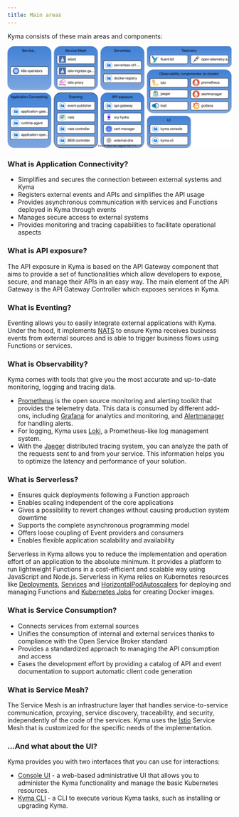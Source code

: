 ```yaml
---
title: Main areas
---
```


Kyma consists of these main areas and components:

![areas](./assets/kyma-areas.svg)

### What is Application Connectivity?

- Simplifies and secures the connection between external systems and Kyma
- Registers external events and APIs and simplifies the API usage
- Provides asynchronous communication with services and Functions deployed in Kyma through events
- Manages secure access to external systems
- Provides monitoring and tracing capabilities to facilitate operational aspects

### What is API exposure?

The API exposure in Kyma is based on the API Gateway component that aims to provide a set of functionalities which allow developers to expose, secure, and manage their APIs in an easy way. The main element of the API Gateway is the API Gateway Controller which exposes services in Kyma.

### What is Eventing?

Eventing allows you to easily integrate external applications with Kyma. Under the hood, it implements [NATS](https://docs.nats.io/) to ensure Kyma receives business events from external sources and is able to trigger business flows using Functions or services.

### What is Observability?

Kyma comes with tools that give you the most accurate and up-to-date monitoring, logging and tracing data.

- [Prometheus](https://prometheus.io/) is the open source monitoring and alerting toolkit that provides the telemetry data. This data is consumed by different add-ons, including [Grafana](https://grafana.com/) for analytics and monitoring, and [Alertmanager](https://prometheus.io/docs/alerting/alertmanager/) for handling alerts.
- For logging, Kyma uses [Loki](https://github.com/grafana/loki), a Prometheus-like log management system.
- With the [Jaeger](https://github.com/jaegertracing) distributed tracing system, you can analyze the path of the requests sent to and from your service. This information helps you to optimize the latency and performance of your solution.

### What is Serverless?

- Ensures quick deployments following a Function approach
- Enables scaling independent of the core applications
- Gives a possibility to revert changes without causing production system downtime
- Supports the complete asynchronous programming model
- Offers loose coupling of Event providers and consumers
- Enables flexible application scalability and availability

Serverless in Kyma allows you to reduce the implementation and operation effort of an application to the absolute minimum. It provides a platform to run lightweight Functions in a cost-efficient and scalable way using JavaScript and Node.js. Serverless in Kyma relies on Kubernetes resources like [Deployments](https://kubernetes.io/docs/concepts/workloads/controllers/deployment/), [Services](https://kubernetes.io/docs/concepts/services-networking/service/) and [HorizontalPodAutoscalers](https://kubernetes.io/docs/tasks/run-application/horizontal-pod-autoscale/) for deploying and managing Functions and [Kubernetes Jobs](https://kubernetes.io/docs/concepts/workloads/controllers/jobs-run-to-completion/) for creating Docker images.

### What is Service Consumption?

- Connects services from external sources
- Unifies the consumption of internal and external services thanks to compliance with the Open Service Broker standard
- Provides a standardized approach to managing the API consumption and access
- Eases the development effort by providing a catalog of API and event documentation to support automatic client code generation

### What is Service Mesh?

The Service Mesh is an infrastructure layer that handles service-to-service communication, proxying, service discovery, traceability, and security, independently of the code of the services. Kyma uses the [Istio](https://istio.io/) Service Mesh that is customized for the specific needs of the implementation.

### ...And what about the UI?

Kyma provides you with two interfaces that you can use for interactions:

- [Console UI](link) - a web-based administrative UI that allows you to administer the Kyma functionality and manage the basic Kubernetes resources.
- [Kyma CLI](link) - a CLI to execute various Kyma tasks, such as installing or upgrading Kyma.
